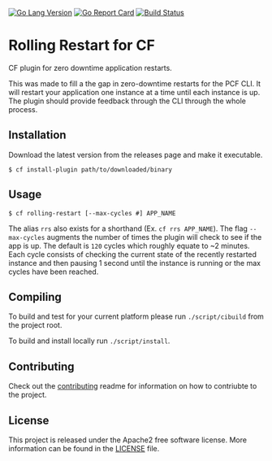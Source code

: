 [![Go Lang Version](https://img.shields.io/badge/go-1.12-00ADD8.svg?style=flat)](http://golang.com)
[![Go Report Card](https://goreportcard.com/badge/github.com/homedepot/cf-rolling-restart)](https://goreportcard.com/report/github.com/homedepot/cf-rolling-restart)
[![Build Status](https://travis-ci.org/homedepot/cf-rolling-restart.svg?branch=master)](https://travis-ci.org/homedepot/cf-rolling-restart) 

# Rolling Restart for CF

CF plugin for zero downtime application restarts.

This was made to fill a the gap in zero-downtime restarts for the PCF CLI. It will restart your application one instance at a time until each instance is up. The plugin should provide feedback through the CLI through the whole process.

## Installation

Download the latest version from the releases page and make it executable.

```
$ cf install-plugin path/to/downloaded/binary
```

## Usage

```
$ cf rolling-restart [--max-cycles #] APP_NAME
```

The alias `rrs` also exists for a shorthand (Ex. `cf rrs APP_NAME`).
The flag `--max-cycles` augments the number of times the plugin will check to see if the app is up. The default is `120` cycles which roughly equate to ~2 minutes. Each cycle consists of checking the current state of the recently restarted instance and then pausing 1 second until the instance is running or the max cycles have been reached.

## Compiling

To build and test for your current platform please run `./script/cibuild` from the project root.

To build and install locally run `./script/install`.

## Contributing 

Check out the [contributing](CONTRIBUTING.md) readme for information on how to contriubte to the project. 

## License 

This project is released under the Apache2 free software license. More information can be found in the [LICENSE](LICENSE) file.